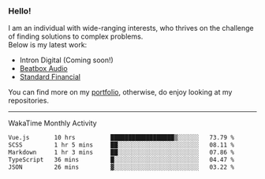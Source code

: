 ### Hello!

I am an individual with wide-ranging interests, who thrives on the challenge of finding solutions to complex problems. <br/> Below is my latest work:
- Intron Digital (Coming soon!)
- [Beatbox Audio](https://bumbleboss.xyz/w/beatbox-audio)
- [Standard Financial](https://bumbleboss.xyz/w/standard-financial)

You can find more on my [portfolio](https://bumbleboss.xyz/work), otherwise, do enjoy looking at my repositories.

---

WakaTime Monthly Activity

<!--START_SECTION:waka-->

```txt
Vue.js       10 hrs          ██████████████████▒░░░░░░   73.79 %
SCSS         1 hr 5 mins     ██░░░░░░░░░░░░░░░░░░░░░░░   08.11 %
Markdown     1 hr 3 mins     ██░░░░░░░░░░░░░░░░░░░░░░░   07.86 %
TypeScript   36 mins         █░░░░░░░░░░░░░░░░░░░░░░░░   04.47 %
JSON         26 mins         ▓░░░░░░░░░░░░░░░░░░░░░░░░   03.22 %
```

<!--END_SECTION:waka-->
